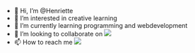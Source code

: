 - 👋 Hi, I’m @Henriette
- 👀 I’m interested in creative learning
- 🌱 I’m currently learning programming and webdevelopment
- 💞️ I’m looking to collaborate on <img src="https://img.shields.io/badge/VSCode-0078D4?style=for-the-badge&logo=visual%20studio%20code&logoColor=white)" />
- 📫 How to reach me <a href="mailto:henriettehestsveen@gmail.com?"><img src="https://img.shields.io/badge/gmail-%23DD0031.svg?&style=for-the-badge&logo=gmail&logoColor=white"/></a>

<!---
Henriettehe/Henriettehe is a ✨ special ✨ repository because its `README.md` (this file) appears on your GitHub profile.
You can click the Preview link to take a look at your changes.
--->
